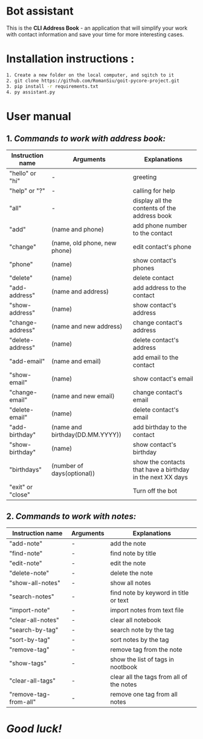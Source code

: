 # __Bot assistant__
This is the __CLI Address Book__ - an application that will simplify your work with contact information and save your time for more interesting cases.


# __Installation instructions__ :
```sh
1. Create a new folder on the local computer, and sqitch to it
2. git clone https://github.com/RomanSiu/goit-pycore-project.git
3. pip install -r requirements.txt
4. py assistant.py
```

# __User manual__

## 1. _Commands to work with address book:_
| Instruction name  | Arguments     | Explanations                                               |
|-------------------|---------------|------------------------------------------------------------|
| "hello" or "hi"   | -             | greeting                                                   |
| "help" or "?"     | -             | calling for help                                           |
| "all"             | -             | display all the contents of the address book               |
| "add"             | (name and phone) | add phone number to the contact                            |
| "change"          | (name, old phone, new phone) | edit contact's phone                                       |
| "phone"           | (name)        | show contact's phones                                      |
| "delete"          | (name)        | delete contact                                             |
| "add-address"     | (name and address) | add address to the contact                                 |
| "show-address"    | (name)        | show contact's address                                     |
| "change-address"  | (name and new address) | change contact's address                                   |
| "delete-address"  | (name)        | delete contact's address                                   |
| "add-email"       | (name and email) | add email to the contact                                   |
| "show-email"      | (name)        | show contact's email                                       |
| "change-email"    | (name and new email) | change contact's email                                     |
| "delete-email"    | (name)        | delete contact's email                                     |
| "add-birthday"    | (name and birthday(DD.MM.YYYY)) | add birthday to the contact                                |
| "show-birthday"   | (name)        | show contact's birthday                                    |
| "birthdays"       | (number of days(optional)) | show the contacts that have a birthday in the next XX days |
| "exit" or "close" |               | Turn off the bot                                           |

## 2. _Commands to work with notes:_
| Instruction name | Arguments              | Explanations                          |
|------------------|------------------------|---------------------------------------|
| "add-note"       | -                      | add the note                          |
| "find-note"      | -                      | find note by title                    |
| "edit-note"      | -                      | edit the note                         |
| "delete-note"    | -                      | delete the note                       |
| "show-all-notes" | -                      | show all notes                        |
| "search-notes"    | -                      | find note by keyword in title or text |
| "import-note"         | -                      | import notes from text file           |
| "clear-all-notes"    | -                      | clear all notebook                    |
| "search-by-tag"  | -                      | search note by the tag                     |
| "sort-by-tag"    | -                      | sort notes by the tag                     |
| "remove-tag"     | -                      | remove tag from the note                     |
| "show-tags"      | -                      | show the list of tags in nootbook             |
| "clear-all-tags" | -                      | clear all the tags from all of the notes     |
| "remove-tag-from-all"  | -                | remove one tag from all notes               |

# _Good luck!_